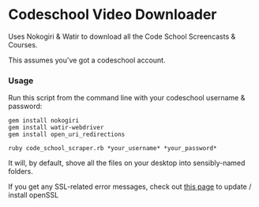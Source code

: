 Codeschool Video Downloader
============================

Uses Nokogiri &amp; Watir to download all the Code School Screencasts & Courses.

This assumes you've got a codeschool account.

### Usage

Run this script from the command line with your codeschool username & password:

    gem install nokogiri
    gem install watir-webdriver
    gem install open_uri_redirections

    ruby code_school_scraper.rb *your_username* *your_password*

It will, by default, shove all the files on your desktop into sensibly-named folders.

If you get any SSL-related error messages, check out [this page](http://railsapps.github.io/openssl-certificate-verify-failed.html) to update / install openSSL
